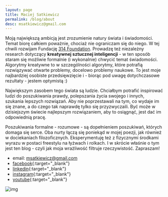 ```yaml
---
layout: page
title: Maciej Satkiewicz
permalink: /blog/about
desc: msatkiewicz@gmail.com
---
```


<!-- 
Rozbebeszający, wszędobylski intelekt, który wykorzystuje umysł ścisły, aby znaleźć wyjście z labiryntu.

Że zadaję dużo pytań etc. 
-->

Moją największą ambicją jest zrozumienie natury świata i świadomości. Temat biorę całkiem poważnie, chociaż nie ograniczam się do niego. W tej chwili rozwijam Fundację [314 Foundation](https://314.foundation). Prowadzę też niezależny research dotyczący **kreatywnej sztucznej inteligencji** - w ten sposób staram się możliwie formalnie (i wykonalnie) chwycić temat świadomości. Algorytmy kreatywne to w szczególności algorytmy, które potrafią rozwiązywać otwarte problemy, docelowo problemy naukowe. To jest moje najbardziej osobiste przedsięwzięcie i - biorąc pod uwagę dotychczasowe rezultaty - jestem optymistą :)

Największym zasobem tego świata są ludzie. Chciałbym potrafić inspirować ludzi do poszukiwania prawdy, polepszania życia swojego i innych, szukania lepszych rozwiązań. Aby nie poprzestawali na tym, co wydaje im się znane, a do czego tak naprawdę tylko się przyzwyczaili. Być może w dzisiejszym świecie najlepszym rozwiązaniem, aby to osiągnąć, jest dać im odpowiednią pracę.

Poszukiwania formalne - rozumowe - są dopełnieniem poszukiwań, których domaga się serce. Oba nurty łączą się poniekąd w mojej poezji, jak również w dociekaniach filozoficznych. Eksperymentuję też z fizycznymi środkami wyrazu w postaci freestylu na łyżwach i rolkach. I w skrócie właśnie o tym jest ten blog - czyli jak moja wrażliwość filtruje rzeczywistość. Zapraszam!

- email: msatkiewicz@gmail.com
- [facebook](https://www.facebook.com/maciej.satkiewicz){:target="_blank"}
- [linkedin](https://www.linkedin.com/in/maciej-satkiewicz-224677a6/){:target="_blank"}
- [instagram](https://www.instagram.com/maciej_satkiewicz/){:target="_blank"}
- [youtube](https://www.youtube.com/channel/UC2T-DFgVhqdz5hv1-Nadv6g){:target="_blank"}
<!-- - [github](https://github.com/Swarzkopf314){:target="_blank"} -->

<!-- ![img]({{site.baseurl}}{{site.img_url}}prezes_focia.jpg) -->


![img]({{site.baseurl}}{{site.img_url}}background_dixit.jpg)
<!-- ![img]({{site.baseurl}}{{site.img_url}}background_dixit.jpg){:height="36px" width="36px"} -->
<!-- <div><img src="{{site.baseurl}}{{site.img_url}}background_dixit.jpg" alt="drawing" width="20"/></div> -->

[wiki-agi]: https://en.wikipedia.org/wiki/Artificial_general_intelligence

<!-- 
Ciekawskie, wszędobylskie stworzenie, które rozbebesza różne idee, miejsca czy emocje - z ciekawości, co znajdzie w środku. A potem układa z wydobytego sedna eleganckie konstrukcje.

Ten blog to zbiór moich małych trofeów intelektualnych, rzeczy, które rozbebeszyłem, część z nich robebeszam dalej, część mnie znudziła. Chciałbym kiedyś robebeszyć całą rzeczywistość i spotkać ukrytego demiurga.

Dlatego część rzeczy rozbebeszam poważnie, precyzyjnymi, weryfikowalnymi i niesłychanie ogólnymi narzędziami, jakimi są pobłogosławione nasze czasy - języki i nauki ścisłe, w tym także języki programowania. Bo dopóki nie potrafisz czegoś zaprogramować, tak naprawdę nie wiesz, co mówisz. A dopóki ten program nie działa odpowiednio, Twoja idea nie ma pokrycia w rzeczywistości. Prawdziwą filozofię uprawiają dziś programiści

Ale czasem pokryciem może być intuicja, poczucie estetyczne czy zwyczajnie zabawa, dlatego inne rzeczy traktuję po prostu pazurami, dla zabicia czasu. Kto wie, czy w środku nie znajdę czegoś użytecznego. Głównie dla tych rzeczy znajdzie się tu miejsce.

Z pobłażaniem przyglądam się wszechobecnym komediom improwizowanym, żonglerce konwencjami, przekonaniu, że wszystko jest odkryte. Dlatego ludzie kłamią, odrywają się od rzeczywistości, która ich znudziła, bo nigdy jej nie poznali. Stają się swoimi własnymi, przewidywalnymi historiami, a w całym ich świecie jest mniej treści, niż w spojrzeniu ptaka czy zdziwieniu psa. Ostatecznie więc trzeba żyć dobrze, bo cały ten kosmos, który napaplaliśmy wokół siebie, jest mniej realny, niż cichy głos serca. -->